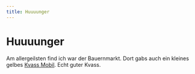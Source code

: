 ```yaml
---
title: Huuuunger
---
```


# Huuuunger

Am allergeilsten find ich war der Bauernmarkt. Dort gabs auch ein kleines gelbes <a href="https://kio-trunk.com/" target="_blank">Kvass Mobil</a>. Echt guter Kvass.

<CardContainer>
    <CardColumn>
        <LocationCard 
            title="Satyam" 
            subtitle="Goethestraße 5, 10623 Berlin, Germany" 
            link="https://goo.gl/maps/5qBhTBSUk7xLGqec6"
            tag="Indisch/Veg"
            description="Uuuuur geiles indisches, vegetarisches Essen." />
    </CardColumn>
    <CardColumn>
        <LocationCard 
            title="Bauernmarkt" 
            subtitle="Lübbener Str. 5-15, 10997 Berlin, Germany" 
            link="https://goo.gl/maps/Y2uga2xqGwXQ6NoS8"
            tag="Markt"
            description="Ein echt, echt geiler und echt riesiger Markt. Ohne nem Tipp von meinem Host wär ich hier nie vorbeigelaufen. Leider nur am Dienstag, Freitag und Samstag offen, aber hier gibt's so viele verschiedene und echt gute Sachen. Das allergeilste ist wie schon gesagt das kleine gelbe Kvass Mobil." />
    </CardColumn>
    <CardColumn>
        <LocationCard 
            title="Markthalle Neun" 
            subtitle="Eisenbahnstraße 42/43, 10997 Berlin, Germany" 
            link="https://goo.gl/maps/r8EVEFhdQW5kj2yB8"
            tag="Markt"
            description="Fette Halle. Ansonsten gibt's auch so Fertigzeugs zum dort essen und echt viel Gemüse aus dem Schwarzwald." />
    </CardColumn>
</CardContainer>

<BaseImage src="berlin/berlin-4.jpg" class="mb-5" />
